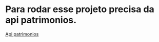 # Para rodar esse projeto precisa da api patrimonios.

<a href="https://github.com/itilocao/api-patrimonios">Api patrimonios</a>

